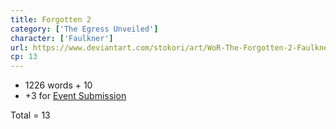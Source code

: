 ```yaml
---
title: Forgotten 2
category: ['The Egress Unveiled']
character: ['Faulkner']
url: https://www.deviantart.com/stokori/art/WoR-The-Forgotten-2-Faulkner-1125185914
cp: 13
---
```


- 1226 words + 10
- +3 for [Event Submission](https://wor-keeper.com/submissions/view/24747)

Total = 13